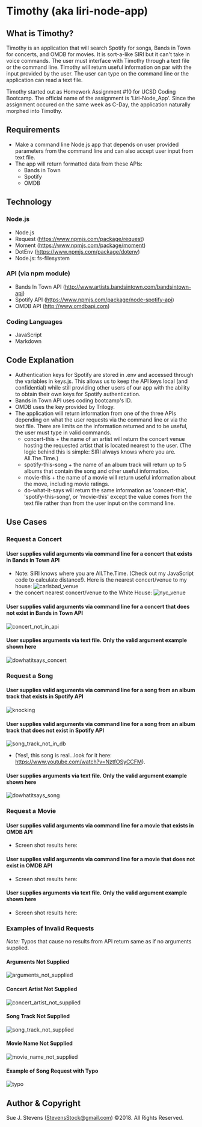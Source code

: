# Timothy (aka liri-node-app)

## What is Timothy?
Timothy is an application that will search Spotify for songs, Bands in Town for concerts, and OMDB for movies.  It is sort-a-like SIRI but it can't take in voice commands.  The user must interface with Timothy through a text file or the command line.  Timothy will return useful information on par with the input provided by the user.  The user can type on the command line or the application can read a text file.     

Timothy started out as Homework Assignment #10 for UCSD Coding Bootcamp.  The official name of the assignment is 'Liri-Node_App'.  Since the assignment occured on the same week as C-Day, the application naturally morphed into Timothy.

## Requirements
- Make a command line Node.js app that depends on user provided parameters from the command line and can also accept user input from text file.
- The app will return formatted data from these APIs:
  - Bands in Town
  - Spotify
  - OMDB

## Technology
### Node.js
- Node.js
- Request (https://www.npmjs.com/package/request)
- Moment (https://www.npmjs.com/package/moment)
- DotEnv (https://www.npmjs.com/package/dotenv)
- Node.js: fs-filesystem
### API (via npm module)
- Bands In Town API (http://www.artists.bandsintown.com/bandsintown-api)
- Spotify API (https://www.npmjs.com/package/node-spotify-api)
- OMDB API (http://www.omdbapi.com)
### Coding Languages
- JavaScript
- Markdown

## Code Explanation
- Authentication keys for Spotify are stored in .env and accessed through the variables in keys.js.  This allows us to keep the API keys local (and confidential) while still providing other users of our app with the ability to obtain their own keys for Spotify authentication.  
- Bands in Town API uses coding bootcamp's ID.
- OMDB uses the key provided by Trilogy.
- The application will return information from one of the three APIs depending on what the user requests via the command line or via the text file.  There are limits on the information returned and to be useful, the user must type in valid commands.
  - concert-this + the name of an artist will return the concert venue hosting the requested artist that is located nearest to the user. (The logic behind this is simple:  SIRI always knows where you are.  All.The.Time.)
  - spotify-this-song + the name of an album track will return up to 5 albums that contain the song and other useful information.
  - movie-this + the name of a movie will return useful information about the move, including movie ratings.
  - do-what-it-says will return the same information as 'concert-this', 'spotify-this-song', or 'movie-this' except the value comes from the text file rather than from the user input on the command line.

## Use Cases
### Request a Concert
#### User supplies valid arguments via command line for a concert that exists in Bands in Town API
- Note:  SIRI knows where you are All.The.Time.  (Check out my JavaScript code to calculate distance!).  Here is the nearest concert/venue to my house:
![carlsbad_venue](https://user-images.githubusercontent.com/39141985/47262388-6e944e80-d49c-11e8-885e-7f949c3fc389.png)
- the concert nearest concert/venue to the White House:
![nyc_venue](https://user-images.githubusercontent.com/39141985/47262389-73f19900-d49c-11e8-92ae-a763c630da00.png)
#### User supplies valid arguments via command line for a concert that does not exist in Bands in Town API
![concert_not_in_api](https://user-images.githubusercontent.com/39141985/47262413-1742ae00-d49d-11e8-8106-269d2738f6a5.png)
#### User supplies arguments via text file.  Only the valid argument example shown here
![dowhatitsays_concert](https://user-images.githubusercontent.com/39141985/47262447-f464c980-d49d-11e8-8b4c-c42fa25732ef.png)


### Request a Song
#### User supplies valid arguments via command line for a song from an album track that exists in Spotify API
![knocking](https://user-images.githubusercontent.com/39141985/47262560-781fb580-d4a0-11e8-8079-5663cc8213cb.png)
#### User supplies valid arguments via command line for a song from an album track that does not exist in Spotify API
![song_track_not_in_db](https://user-images.githubusercontent.com/39141985/47262593-9afe9980-d4a1-11e8-88f6-ecd67ccd7cda.png)
- (Yes!, this song is real...look for it here:  https://www.youtube.com/watch?v=NztfOSyCCFM).
#### User supplies arguments via text file.  Only the valid argument example shown here
![dowhatitsays_song](https://user-images.githubusercontent.com/39141985/47262605-f761b900-d4a1-11e8-8e6b-c65ea7d3dc4f.png)


### Request a Movie
#### User supplies valid arguments via command line for a movie that exists in OMDB API
- Screen shot results here:
#### User supplies valid arguments via command line for a movie that does not exist in OMDB API
- Screen shot results here:
#### User supplies arguments via text file.  Only the valid argument example shown here
- Screen shot results here:

### Examples of Invalid Requests
*Note:* Typos that cause no results from API return same as if no arguments supplied.
#### Arguments Not Supplied
![arguments_not_supplied](https://user-images.githubusercontent.com/39141985/47262267-d5176d80-d498-11e8-8635-5ee5e9c0d3df.png)
#### Concert Artist Not Supplied
![concert_artist_not_supplied](https://user-images.githubusercontent.com/39141985/47262290-9a620500-d499-11e8-97f1-338c039acbd4.png)
#### Song Track Not Supplied
![song_track_not_supplied](https://user-images.githubusercontent.com/39141985/47262306-017fb980-d49a-11e8-8551-41eed366863e.png)
#### Movie Name Not Supplied
![movie_name_not_supplied](https://user-images.githubusercontent.com/39141985/47262313-473c8200-d49a-11e8-96be-cad9bc308566.png)
#### Example of Song Request with Typo
![typo](https://user-images.githubusercontent.com/39141985/47262348-756e9180-d49b-11e8-88c7-9e886204cfa5.png)


## Author & Copyright
Sue J. Stevens (StevensStock@gmail.com) &copy;2018. All Rights Reserved.

